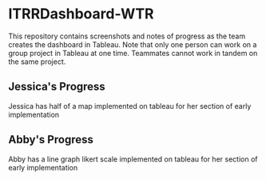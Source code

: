 # ITRRDashboard-WTR
This repository contains screenshots and notes of progress as the team creates the dashboard in Tableau. 
Note that only one person can work on a group project in Tableau at one time. Teammates cannot work in tandem on the same project.  

## Jessica's Progress
Jessica has half of a map implemented on tableau for her section of early implementation

## Abby's Progress
Abby has a line graph likert scale implemented on tableau for her section of early implementation